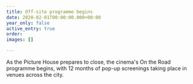 ```yaml
---
title: Off-site programme begins
date: 2020-02-01T00:00:00.000+00:00
year_only: false
active_entry: true
order: 
images: []

---
```

As the Picture House prepares to close, the cinema's On the Road programme begins, with 12 months of pop-up screenings taking place in venues across the city.